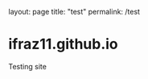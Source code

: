 layout: page
title: "test"
permalink: /test

# ifraz11.github.io
Testing site
<html>
<script async src="https://api.beta.glia.com/salemove_integration.js"></script>
</html>
